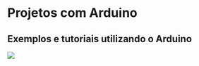 # Projetos com Arduino

## Exemplos e tutoriais utilizando o Arduino

![](http://dwebkit.esy.es/repositorio/Arduino/repository-open-graph-template.jpg)
